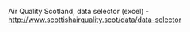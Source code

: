 Air Quality Scotland, data selector (excel) - http://www.scottishairquality.scot/data/data-selector
